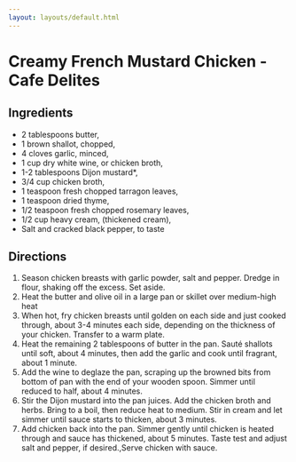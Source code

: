 ```yaml
---
layout: layouts/default.html
---
```


# Creamy French Mustard Chicken - Cafe Delites

## Ingredients

- 2 tablespoons butter,
- 1 brown shallot, chopped,
- 4 cloves garlic, minced,
- 1 cup dry white wine, or chicken broth,
- 1-2 tablespoons Dijon mustard\*,
- 3/4 cup chicken broth,
- 1 teaspoon fresh chopped tarragon leaves,
- 1 teaspoon dried thyme,
- 1/2 teaspoon fresh chopped rosemary leaves,
- 1/2 cup heavy cream, (thickened cream),
- Salt and cracked black pepper, to taste

## Directions

1. Season chicken breasts with garlic powder, salt and pepper. Dredge in flour, shaking off the excess. Set aside.
1. Heat the butter and olive oil in a large pan or skillet over medium-high heat
1. When hot, fry chicken breasts until golden on each side and just cooked through, about 3-4 minutes each side, depending on the thickness of your chicken. Transfer to a warm plate.
1. Heat the remaining 2 tablespoons of butter in the pan. Sauté shallots until soft, about 4 minutes, then add the garlic and cook until fragrant, about 1 minute.
1. Add the wine to deglaze the pan, scraping up the browned bits from bottom of pan with the end of your wooden spoon. Simmer until reduced to half, about 4 minutes.
1. Stir the Dijon mustard into the pan juices. Add the chicken broth and herbs. Bring to a boil, then reduce heat to medium. Stir in cream and let simmer until sauce starts to thicken, about 3 minutes.
1. Add chicken back into the pan. Simmer gently until chicken is heated through and sauce has thickened, about 5 minutes. Taste test and adjust salt and pepper, if desired.,Serve chicken with sauce.
